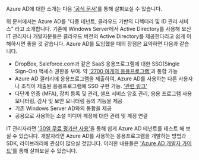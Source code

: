Azure AD에 대한 소개는 다음 ['공식 문서'](https://docs.microsoft.com/ko-kr/azure/active-directory/active-directory-whatis)를 통해 살펴보실 수 있습니다. 

위 문서에서는 Azure AD를 "다중 테넌트, 클라우드 기반의 디렉터리 및 ID 관리 서비스" 라고 소개합니다. 기존에 Windows Server에서 Active Directory를 사용해 보신 IT 관리자나 개발자분들은 클라우드 버전의 Active Directory를 제공한다라고 쉽게 이해하시면 좋을 것 같습니다.
Azure AD를 도입했을 때의 장점은 요약하면 다음과 같습니다. 

* DropBox, Saleforce.com과 같은 SaaS 응용프로그램에 대한 SSO(Single Sign-On) 액세스 권한을 부여. 약 ['2700 여개의 응용프로그램'](https://azure.microsoft.com/en-us/marketplace/active-directory/all/)과 통합 가능
* Azure AD 갤러리에 응용프로그램을 제출하여, Azure AD를 사용하는 다른 사용자나 조직이 제출된 응용프로그램에 SSO 구현 가능. ['관련 링크'](https://docs.microsoft.com/ko-kr/azure/active-directory/active-directory-app-gallery-listing)   
* 다단계 인증 (MFA), 장치 등록 및 관리, 셀프 서비스 암호 관리, 응용 프로그램 사용 모니터링, 감사 및 보안 모니터링 등의 기능을 제공 
* 기존 Windows Server AD와의 통합을 제공
* 공용으로 사용하는 소셜 미디어 계정에 대한 관리 및 계정 연결

IT 관리자라면 ['30일 무료 평가판 사용'](https://azure.microsoft.com/trial/get-started-active-directory/)을 통해 쉽게 Azure AD 테넌트를 테스트 해 보실 수 있습니다.
개발자라면 Azure AD를 사용하는 응용프로그램을 개발하는 방법과 SDK, 라이브러리에 관심이 많으실 것입니다. 이러한 내용들은 ['Azure AD 개발자 가이드'](https://docs.microsoft.com/ko-kr/azure/active-directory/active-directory-developers-guide)를 통해 살펴보실 수 있습니다.   



